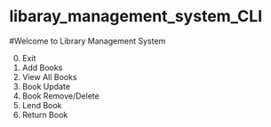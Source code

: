 ﻿
# libaray_management_system_CLI

#Welcome to Library Management System

0. Exit
1. Add Books
2. View All Books
3. Book Update
4. Book Remove/Delete
5. Lend Book
6. Return Book
